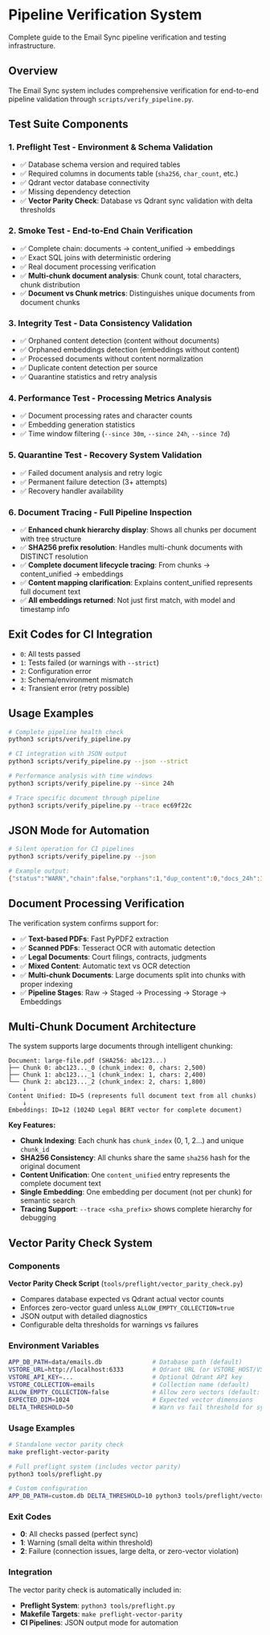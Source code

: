 # Pipeline Verification System

Complete guide to the Email Sync pipeline verification and testing infrastructure.

## Overview

The Email Sync system includes comprehensive verification for end-to-end pipeline validation through `scripts/verify_pipeline.py`.

## Test Suite Components

### 1. Preflight Test - Environment & Schema Validation
- ✅ Database schema version and required tables
- ✅ Required columns in documents table (`sha256`, `char_count`, etc.)
- ✅ Qdrant vector database connectivity
- ✅ Missing dependency detection
- ✅ **Vector Parity Check**: Database vs Qdrant sync validation with delta thresholds

### 2. Smoke Test - End-to-End Chain Verification
- ✅ Complete chain: documents → content_unified → embeddings
- ✅ Exact SQL joins with deterministic ordering
- ✅ Real document processing verification
- ✅ **Multi-chunk document analysis**: Chunk count, total characters, chunk distribution
- ✅ **Document vs Chunk metrics**: Distinguishes unique documents from document chunks

### 3. Integrity Test - Data Consistency Validation
- ✅ Orphaned content detection (content without documents)
- ✅ Orphaned embeddings detection (embeddings without content)
- ✅ Processed documents without content normalization
- ✅ Duplicate content detection per source
- ✅ Quarantine statistics and retry analysis

### 4. Performance Test - Processing Metrics Analysis
- ✅ Document processing rates and character counts
- ✅ Embedding generation statistics
- ✅ Time window filtering (`--since 30m`, `--since 24h`, `--since 7d`)

### 5. Quarantine Test - Recovery System Validation
- ✅ Failed document analysis and retry logic
- ✅ Permanent failure detection (3+ attempts)
- ✅ Recovery handler availability

### 6. Document Tracing - Full Pipeline Inspection
- ✅ **Enhanced chunk hierarchy display**: Shows all chunks per document with tree structure
- ✅ **SHA256 prefix resolution**: Handles multi-chunk documents with DISTINCT resolution
- ✅ **Complete document lifecycle tracing**: From chunks → content_unified → embeddings
- ✅ **Content mapping clarification**: Explains content_unified represents full document text
- ✅ **All embeddings returned**: Not just first match, with model and timestamp info

## Exit Codes for CI Integration

- `0`: All tests passed
- `1`: Tests failed (or warnings with `--strict`)
- `2`: Configuration error
- `3`: Schema/environment mismatch
- `4`: Transient error (retry possible)

## Usage Examples

```bash
# Complete pipeline health check
python3 scripts/verify_pipeline.py

# CI integration with JSON output
python3 scripts/verify_pipeline.py --json --strict

# Performance analysis with time windows
python3 scripts/verify_pipeline.py --since 24h

# Trace specific document through pipeline
python3 scripts/verify_pipeline.py --trace ec69f22c
```

## JSON Mode for Automation

```bash
# Silent operation for CI pipelines
python3 scripts/verify_pipeline.py --json

# Example output:
{"status":"WARN","chain":false,"orphans":1,"dup_content":0,"docs_24h":12,"emb_24h":12}
```

## Document Processing Verification

The verification system confirms support for:
- ✅ **Text-based PDFs**: Fast PyPDF2 extraction
- ✅ **Scanned PDFs**: Tesseract OCR with automatic detection  
- ✅ **Legal Documents**: Court filings, contracts, judgments
- ✅ **Mixed Content**: Automatic text vs OCR detection
- ✅ **Multi-chunk Documents**: Large documents split into chunks with proper indexing
- ✅ **Pipeline Stages**: Raw → Staged → Processing → Storage → Embeddings

## Multi-Chunk Document Architecture

The system supports large documents through intelligent chunking:

```
Document: large-file.pdf (SHA256: abc123...)
├── Chunk 0: abc123..._0 (chunk_index: 0, chars: 2,500)
├── Chunk 1: abc123..._1 (chunk_index: 1, chars: 2,400)
└── Chunk 2: abc123..._2 (chunk_index: 2, chars: 1,800)
    ↓
Content Unified: ID=5 (represents full document text from all chunks)
    ↓  
Embeddings: ID=12 (1024D Legal BERT vector for complete document)
```

**Key Features:**
- **Chunk Indexing**: Each chunk has `chunk_index` (0, 1, 2...) and unique `chunk_id`
- **SHA256 Consistency**: All chunks share the same `sha256` hash for the original document
- **Content Unification**: One `content_unified` entry represents the complete document text
- **Single Embedding**: One embedding per document (not per chunk) for semantic search
- **Tracing Support**: `--trace <sha_prefix>` shows complete hierarchy for debugging

## Vector Parity Check System

### Components

**Vector Parity Check Script** (`tools/preflight/vector_parity_check.py`)
- Compares database expected vs Qdrant actual vector counts
- Enforces zero-vector guard unless `ALLOW_EMPTY_COLLECTION=true`
- JSON output with detailed diagnostics
- Configurable delta thresholds for warnings vs failures

### Environment Variables

```bash
APP_DB_PATH=data/emails.db              # Database path (default)
VSTORE_URL=http://localhost:6333        # Qdrant URL (or VSTORE_HOST/VSTORE_PORT)
VSTORE_API_KEY=...                      # Optional Qdrant API key
VSTORE_COLLECTION=emails                # Collection name (default)
ALLOW_EMPTY_COLLECTION=false            # Allow zero vectors (default: false)
EXPECTED_DIM=1024                       # Expected vector dimensions
DELTA_THRESHOLD=50                      # Warn vs fail threshold for sync delta
```

### Usage Examples

```bash
# Standalone vector parity check
make preflight-vector-parity

# Full preflight system (includes vector parity)
python3 tools/preflight.py

# Custom configuration
APP_DB_PATH=custom.db DELTA_THRESHOLD=10 python3 tools/preflight/vector_parity_check.py
```

### Exit Codes

- **0**: All checks passed (perfect sync)
- **1**: Warning (small delta within threshold)
- **2**: Failure (connection issues, large delta, or zero-vector violation)

### Integration

The vector parity check is automatically included in:
- **Preflight System**: `python3 tools/preflight.py` 
- **Makefile Targets**: `make preflight-vector-parity`
- **CI Pipelines**: JSON output mode for automation